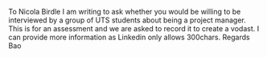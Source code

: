 To Nicola Birdle
I am writing to ask whether you would be willing to be interviewed by a group of UTS students about being a project manager. This is for an assessment and we are asked to record it to create a vodast. I can provide more information as Linkedin only allows 300chars.
Regards
Bao
